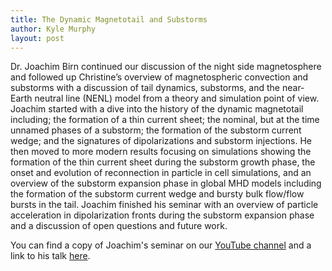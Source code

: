 ```yaml
---
title: The Dynamic Magnetotail and Substorms
author: Kyle Murphy
layout: post
---
```



Dr. Joachim Birn continued our discussion of the night side magnetosphere and followed up Christine’s overview of magnetospheric convection and substorms with a discussion of tail dynamics, substorms, and the near-Earth neutral line (NENL) model from a theory and simulation point of view. Joachim started with a dive into the history of the dynamic magnetotail including; the formation of a thin current sheet; the nominal, but at the time unnamed phases of a substorm; the formation of the substorm current wedge; and the signatures of dipolarizations and substorm injections. He then moved to more modern results focusing on simulations showing the formation of the thin current sheet during the substorm growth phase, the onset and evolution of reconnection in particle in cell simulations, and an overview of the substorm expansion phase in global MHD models including the formation of the substorm current wedge and bursty bulk flow/flow bursts in the tail. Joachim finished his seminar with an overview of particle acceleration in dipolarization fronts during the substorm expansion phase and a discussion of open questions and future work.

You can find a copy of Joachim's seminar on our [YouTube channel][1] and a link to his talk [here][2].

[1]:https://www.youtube.com/channel/UCNlOK9mCmI3V111EHQRCuEQ
[2]:https://github.com/MSOLSS/MagSeminars/blob/master/presentations/Taildynamics_Birn.pdf

